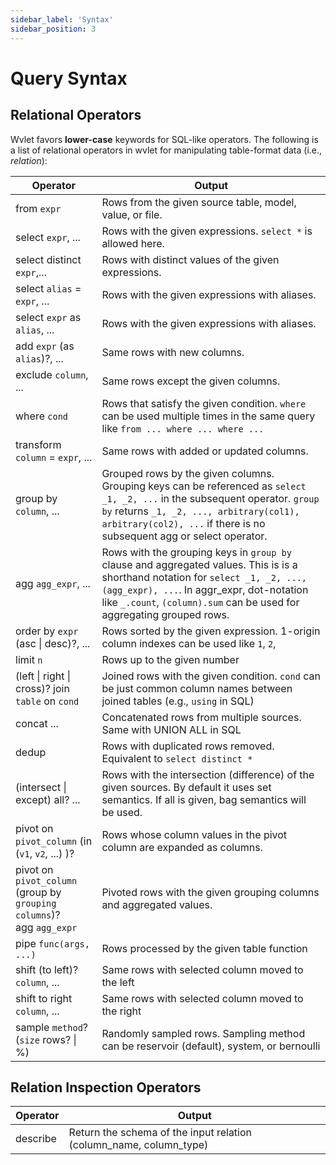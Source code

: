 ```yaml
---
sidebar_label: 'Syntax'
sidebar_position: 3
---
```


# Query Syntax

## Relational Operators

Wvlet favors __lower-case__ keywords for SQL-like operators. The following is a list of relational operators in wvlet for manipulating table-format data (i.e., _relation_):

| Operator | Output |
| --- | --- | 
| from `expr` | Rows from the given source table, model, value, or file.  |
| select `expr`, ... | Rows with the given expressions. `select *` is allowed here. |
| select distinct `expr`,... | Rows with distinct values of the given expressions. |
| select `alias` = `expr`, ... | Rows with the given expressions with aliases. |
| select `expr` as `alias`, ... | Rows with the given expressions with aliases. |
| add `expr` (as `alias`)?, ... | Same rows with new columns. |
| exclude `column`, ... | Same rows except the given columns. |
| where `cond` | Rows that satisfy the given condition. `where` can be used multiple times in the same query like `from ... where ... where ...` |
| transform `column` = `expr`, ... | Same rows with added or updated columns. |  
| group by `column`, ... | Grouped rows by the given columns. Grouping keys can be referenced as `select _1, _2, ...`  in the subsequent operator. `group by` returns `_1, _2, ..., arbitrary(col1), arbitrary(col2), ...` if there is no subsequent agg or select operator. |
| agg `agg_expr`, ... | Rows with the grouping keys in `group by` clause and aggregated values.  This is is a shorthand notation for `select _1, _2, ..., (agg_expr), ...`. In aggr_expr, dot-notation like `_.count`, `(column).sum` can be used for aggregating grouped rows.|
| order by `expr` (asc \| desc)?, ... | Rows sorted by the given expression. 1-origin column indexes can be used like `1`, `2`, |
| limit `n` | Rows up to the given number |
| (left \| right \| cross)? join `table` on `cond` | Joined rows with the given condition. `cond` can be just common column names between joined tables (e.g., `using` in SQL) |
| concat ... | Concatenated rows from multiple sources. Same with UNION ALL in SQL |
| dedup | Rows with duplicated rows removed. Equivalent to `select distinct *` | 
| (intersect \| except) all? ... | Rows with the intersection (difference) of the given sources. By default it uses set semantics. If all is given, bag semantics will be used. |
| pivot on `pivot_column` (in (`v1`, `v2`, ...) )? | Rows whose column values in the pivot column are expanded as columns. |
| pivot on `pivot_column`<br/> (group by `grouping columns`)?<br/> agg `agg_expr` |  Pivoted rows with the given grouping columns and aggregated values.|
| pipe `func(args, ...)` | Rows processed by the given table function |
| shift (to left)? `column`, ... | Same rows with selected column moved to the left |
| shift to right `column`, ... | Same rows with selected column moved to the right |
| sample `method`? (`size` rows? \| %) | Randomly sampled rows. Sampling method can be reservoir (default), system, or bernoulli |   

## Relation Inspection Operators

| Operator | Output                                                             |
| --- |--------------------------------------------------------------------|
| describe | Return the schema of the input relation (column_name, column_type) |
